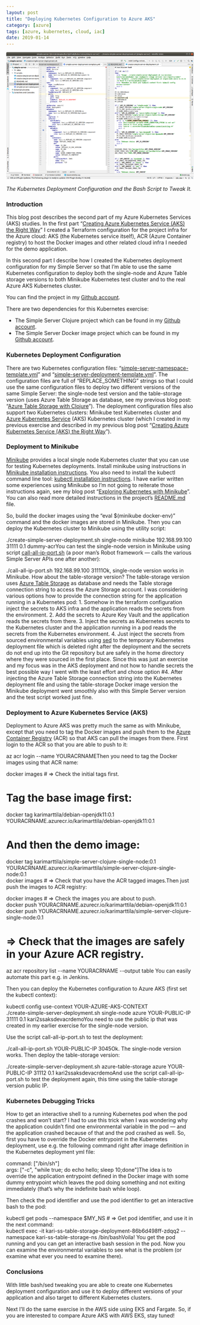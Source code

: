 ```yaml
---
layout: post
title: "Deploying Kubernetes Configuration to Azure AKS"
category: [azure]
tags: [azure, kubernetes, cloud, iac]
date: 2019-01-14
---
```


![](/img/2019-01-14-deploying-kubernetes-configuration-to-azure-aks_img_1.png)

*The Kubernetes Deployment Configuration and the Bash Script to Tweak It.*

### Introduction

This blog post describes the second part of my Azure Kubernetes Services (AKS) studies. In the first part “[Creating Azure Kubernetes Service (AKS) the Right Way](https://medium.com/@kari.marttila/creating-azure-kubernetes-service-aks-the-right-way-9b18c665a6fa)” I created a Terraform configuration for the project infra for the Azure cloud: AKS (the Kubernetes service itself), ACR (Azure Container registry) to host the Docker images and other related cloud infra I needed for the demo application.

In this second part I describe how I created the Kubernetes deployment configuration for my Simple Server so that I’m able to use the same Kubernetes configuration to deploy both the single-node and Azure Table storage versions to both Minikube Kubernetes test cluster and to the real Azure AKS Kubernetes cluster.

You can find the project in my [Github account](https://github.com/karimarttila/kubernetes/tree/master/simple-server).

There are two dependencies for this Kubernetes exercise:

* The Simple Server Clojure project which can be found in my [Github account](https://github.com/karimarttila/clojure/tree/master/clj-ring-cljs-reagent-demo/simple-server).
* The Simple Server Docker image project which can be found in my [Github account](https://github.com/karimarttila/docker/tree/master/demo-images/simple-server/clojure).
### Kubernetes Deployment Configuration

There are two Kubernetes configuration files: “[simple-server-namespace-template.yml](https://github.com/karimarttila/kubernetes/blob/master/simple-server/simple-server-namespace-template.yml)” and “[simple-server-deployment-template.yml](https://github.com/karimarttila/kubernetes/blob/master/simple-server/simple-server-deployment-template.yml)”. The configuration files are full of “REPLACE\_SOMETHING” strings so that I could use the same configuration files to deploy two different versions of the same Simple Server: the single-node test version and the table-storage version (uses Azure Table Storage as database, see my previous blog post: “[Azure Table Storage with Clojure](https://medium.com/@kari.marttila/azure-table-storage-with-clojure-12055e02985c)”). The deployment configuration files also support two Kubernetes clusters: Minikube test Kubernetes cluster and [Azure Kubernetes Service](https://azure.microsoft.com/en-us/services/kubernetes-service/) (AKS) Kubernetes cluster (which I created in my previous exercise and described in my previous blog post “[Creating Azure Kubernetes Service (AKS) the Right Way](https://medium.com/@kari.marttila/creating-azure-kubernetes-service-aks-the-right-way-9b18c665a6fa)”).

### Deployment to Minikube

[Minikube](https://kubernetes.io/docs/setup/minikube/) provides a local single node Kubernetes cluster that you can use for testing Kubernetes deployments. Install minikube using instructions in [Minikube installation instructions](https://github.com/kubernetes/minikube). You also need to install the kubectl command line tool: [kubectl installation instructions](https://kubernetes.io/docs/tasks/tools/install-kubectl/). I have earlier written some experiences using Minikube so I’m not going to reiterate those instructions again, see my blog post “[Exploring Kubernetes with Minikube](https://medium.com/@kari.marttila/exploring-kubernetes-with-minikube-c90c60b25e81)”. You can also read more detailed instructions in the project’s [README.md](https://github.com/karimarttila/kubernetes/blob/master/simple-server/README.md) file.

So, build the docker images using the “eval $(minikube docker-env)” command and the docker images are stored in Minikube. Then you can deploy the Kubernetes cluster to Minikube using the utility script:

./create-simple-server-deployment.sh single-node minikube 192.168.99.100 31111 0.1 dummy-acrYou can test the single-node version in Minikube using script [call-all-ip-port.sh](https://github.com/karimarttila/clojure/blob/master/clj-ring-cljs-reagent-demo/simple-server/scripts/call-all-ip-port.sh) (a poor man’s Robot framework — calls the various Simple Server APIs one after another):

./call-all-ip-port.sh 192.168.99.100 31111Ok, single-node version works in Minikube. How about the table-storage version? The table-storage version uses [Azure Table Storage](https://azure.microsoft.com/en-us/services/storage/tables/) as database and needs the Table storage connection string to access the Azure Storage account. I was considering various options how to provide the connection string for the application running in a Kubernetes pod: 1. Somehow in the terraform configuration inject the secrets to AKS infra and the application reads the secrets from the environment. 2. Add the secrets to Azure Key Vault and the application reads the secrets from there. 3. Inject the secrets as Kubernetes secrets to the Kubernetes cluster and the application running in a pod reads the secrets from the Kubernetes environment. 4. Just inject the secrets from sourced environmental variables using [sed](https://www.gnu.org/software/sed/manual/sed.html) to the temporary Kubernetes deployment file which is deleted right after the deployment and the secrets do not end up into the Git repository but are safely in the home directory where they were sourced in the first place. Since this was just an exercise and my focus was in the AKS deployment and not how to handle secrets the best possible way I went with the least effort and chose option #4. After injecting the Azure Table Storage connection string into the Kubernetes deployment file and using the table-storage Docker image version the Minikube deployment went smoothly also with this Simple Server version and the test script worked just fine.

### Deployment to Azure Kubernetes Service (AKS)

Deployment to Azure AKS was pretty much the same as with Minikube, except that you need to tag the Docker images and push them to the [Azure Container Registry](https://azure.microsoft.com/en-us/services/container-registry/) (ACR) so that AKS can pull the images from there. First login to the ACR so that you are able to push to it:

az acr login --name YOURACRNAMEThen you need to tag the Docker images using that ACR name:

docker images # => Check the initial tags first.  
# Tag the base image first:  
docker tag karimarttila/debian-openjdk11:0.1 YOURACRNAME.azurecr.io/karimarttila/debian-openjdk11:0.1  
# And then the demo image:  
docker tag karimarttila/simple-server-clojure-single-node:0.1 YOURACRNAME.azurecr.io/karimarttila/simple-server-clojure-single-node:0.1  
docker images # => Check that you have the ACR tagged images.Then just push the images to ACR registry:

docker images # => Check the images you are about to push.  
docker push YOURACRNAME.azurecr.io/karimarttila/debian-openjdk11:0.1  
docker push YOURACRNAME.azurecr.io/karimarttila/simple-server-clojure-single-node:0.1  
# => Check that the images are safely in your Azure ACR registry.  
az acr repository list --name YOURACRNAME --output table You can easily automate this part e.g. in Jenkins.

Then you can deploy the Kubernetes configuration to Azure AKS (first set the kubectl context):

kubectl config use-context YOUR-AZURE-AKS-CONTEXT  
./create-simple-server-deployment.sh single-node azure YOUR-PUBLIC-IP 31111 0.1 kari2ssaksdevacrdemoYou need to use the public ip that was created in my earlier exercise for the single-node version.

Use the script call-all-ip-port.sh to test the deployment:

./call-all-ip-port.sh YOUR-PUBLIC-IP 3045Ok. The single-node version works. Then deploy the table-storage version:

./create-simple-server-deployment.sh azure-table-storage azure YOUR-PUBLIC-IP 31112 0.1 kari2ssaksdevacrdemoAnd use the script call-all-ip-port.sh to test the deployment again, this time using the table-storage version public IP.

### Kubernetes Debugging Tricks

How to get an interactive shell to a running Kubernetes pod when the pod crashes and won’t start? I had to use this trick when I was wondering why the application couldn’t find one environmental variable in the pod — and the application crashed because of that and the pod crashed as well. So, first you have to override the Docker entrypoint in the Kubernetes deployment, use e.g. the following command right after image definition in the Kubernetes deployment yml file:

command: ["/bin/sh"]  
args: ["-c", "while true; do echo hello; sleep 10;done"]The idea is to override the application entrypoint defined in the Docker image with some dummy entrypoint which leaves the pod doing something and not exiting immediately (that’s why the indefinite bash while loop).

Then check the pod identifier and use the pod identifier to get an interactive bash to the pod:

kubectl get pods --namespace $MY\_NS # => Get pod identifier, and use it in the next command:  
kubectl exec -it kari-ss-table-storage-deployment-86b6d498ff-zdqq2 --namespace kari-ss-table-storage-ns /bin/bashVoila! You get the pod running and you can get an interactive bash session in the pod. Now you can examine the environmental variables to see what is the problem (or examine what ever you need to examine there).

### Conclusions

With little bash/sed tweaking you are able to create one Kubernetes deployment configuration and use it to deploy different versions of your application and also target to different Kubernetes clusters.

Next I’ll do the same exercise in the AWS side using EKS and Fargate. So, if you are interested to compare Azure AKS with AWS EKS, stay tuned!

  
